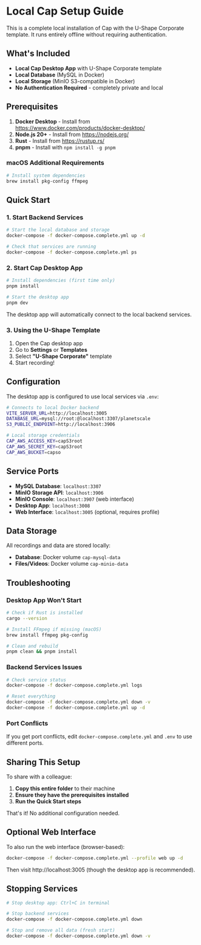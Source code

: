 # Local Cap Setup Guide

This is a complete local installation of Cap with the U-Shape Corporate template. It runs entirely offline without requiring authentication.

## What's Included

- **Local Cap Desktop App** with U-Shape Corporate template
- **Local Database** (MySQL in Docker)
- **Local Storage** (MinIO S3-compatible in Docker)
- **No Authentication Required** - completely private and local

## Prerequisites

1. **Docker Desktop** - Install from https://www.docker.com/products/docker-desktop/
2. **Node.js 20+** - Install from https://nodejs.org/
3. **Rust** - Install from https://rustup.rs/
4. **pnpm** - Install with `npm install -g pnpm`

### macOS Additional Requirements
```bash
# Install system dependencies
brew install pkg-config ffmpeg
```

## Quick Start

### 1. Start Backend Services
```bash
# Start the local database and storage
docker-compose -f docker-compose.complete.yml up -d

# Check that services are running
docker-compose -f docker-compose.complete.yml ps
```

### 2. Start Cap Desktop App
```bash
# Install dependencies (first time only)
pnpm install

# Start the desktop app
pnpm dev
```

The desktop app will automatically connect to the local backend services.

### 3. Using the U-Shape Template

1. Open the Cap desktop app
2. Go to **Settings** or **Templates**
3. Select **"U-Shape Corporate"** template
4. Start recording!

## Configuration

The desktop app is configured to use local services via `.env`:

```bash
# Connects to local Docker backend
VITE_SERVER_URL=http://localhost:3005
DATABASE_URL=mysql://root:@localhost:3307/planetscale
S3_PUBLIC_ENDPOINT=http://localhost:3906

# Local storage credentials
CAP_AWS_ACCESS_KEY=capS3root
CAP_AWS_SECRET_KEY=capS3root
CAP_AWS_BUCKET=capso
```

## Service Ports

- **MySQL Database**: `localhost:3307`
- **MinIO Storage API**: `localhost:3906`
- **MinIO Console**: `localhost:3907` (web interface)
- **Desktop App**: `localhost:3008`
- **Web Interface**: `localhost:3005` (optional, requires profile)

## Data Storage

All recordings and data are stored locally:
- **Database**: Docker volume `cap-mysql-data`
- **Files/Videos**: Docker volume `cap-minio-data`

## Troubleshooting

### Desktop App Won't Start
```bash
# Check if Rust is installed
cargo --version

# Install FFmpeg if missing (macOS)
brew install ffmpeg pkg-config

# Clean and rebuild
pnpm clean && pnpm install
```

### Backend Services Issues
```bash
# Check service status
docker-compose -f docker-compose.complete.yml logs

# Reset everything
docker-compose -f docker-compose.complete.yml down -v
docker-compose -f docker-compose.complete.yml up -d
```

### Port Conflicts
If you get port conflicts, edit `docker-compose.complete.yml` and `.env` to use different ports.

## Sharing This Setup

To share with a colleague:

1. **Copy this entire folder** to their machine
2. **Ensure they have the prerequisites installed**
3. **Run the Quick Start steps**

That's it! No additional configuration needed.

## Optional Web Interface

To also run the web interface (browser-based):
```bash
docker-compose -f docker-compose.complete.yml --profile web up -d
```

Then visit http://localhost:3005 (though the desktop app is recommended).

## Stopping Services

```bash
# Stop desktop app: Ctrl+C in terminal

# Stop backend services
docker-compose -f docker-compose.complete.yml down

# Stop and remove all data (fresh start)
docker-compose -f docker-compose.complete.yml down -v
```